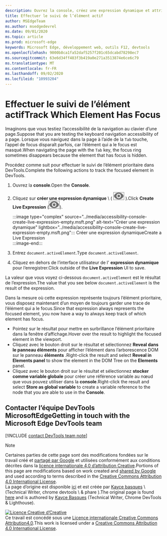 ```yaml
---
description: Ouvrez la console, créez une expression dynamique et attribuez à l’expression la valeur document. activeElement.
title: Effectuer le suivi de l’élément actif
author: MSEdgeTeam
ms.author: msedgedevrel
ms.date: 09/01/2020
ms.topic: article
ms.prod: microsoft-edge
keywords: Microsoft Edge, développement web, outils F12, devtools
ms.openlocfilehash: 9000b8ca1fa52daf5257f201c65dcabd78298ec7
ms.sourcegitcommit: 63e6d34ff483f3b419a0e271a3513874e6ce6c79
ms.translationtype: MT
ms.contentlocale: fr-FR
ms.lasthandoff: 09/02/2020
ms.locfileid: "10993204"
---
```

<!-- Copyright Kayce Basques 

   Licensed under the Apache License, Version 2.0 (the "License");
   you may not use this file except in compliance with the License.
   You may obtain a copy of the License at

       https://www.apache.org/licenses/LICENSE-2.0

   Unless required by applicable law or agreed to in writing, software
   distributed under the License is distributed on an "AS IS" BASIS,
   WITHOUT WARRANTIES OR CONDITIONS OF ANY KIND, either express or implied.
   See the License for the specific language governing permissions and
   limitations under the License.  -->  

# <span data-ttu-id="8149f-104">Effectuer le suivi de l’élément actif</span><span class="sxs-lookup"><span data-stu-id="8149f-104">Track Which Element Has Focus</span></span>  

<span data-ttu-id="8149f-105">Imaginons que vous testiez l’accessibilité de la navigation au clavier d’une page.</span><span class="sxs-lookup"><span data-stu-id="8149f-105">Suppose that you are testing the keyboard navigation accessibility of a page.</span></span>  <span data-ttu-id="8149f-106">Lorsque vous naviguez dans la page à l’aide de la `Tab` touche, l’appel de focus disparaît parfois, car l’élément qui a le focus est masqué.</span><span class="sxs-lookup"><span data-stu-id="8149f-106">When navigating the page with the `Tab` key, the focus ring sometimes disappears because the element that has focus is hidden.</span></span>  

<span data-ttu-id="8149f-107">Procédez comme suit pour effectuer le suivi de l’élément prioritaire dans DevTools.</span><span class="sxs-lookup"><span data-stu-id="8149f-107">Complete the following actions to track the focused element in DevTools.</span></span>  

1.  <span data-ttu-id="8149f-108">Ouvrez la **console**.</span><span class="sxs-lookup"><span data-stu-id="8149f-108">Open the **Console**.</span></span>  
1.  <span data-ttu-id="8149f-109">Cliquez sur **créer une expression dynamique** \ ( ![ créer une expression dynamique ][ImageCreateIcon] \).</span><span class="sxs-lookup"><span data-stu-id="8149f-109">Click **Create Live Expression** \(![Create Live Expression][ImageCreateIcon]\).</span></span>  
    
    :::image type="complex" source="../media/accessibility-console-create-live-expression-empty.msft.png" alt-text="Créer une expression dynamique" lightbox="../media/accessibility-console-create-live-expression-empty.msft.png":::
       <span data-ttu-id="8149f-111">Créer une expression dynamique</span><span class="sxs-lookup"><span data-stu-id="8149f-111">Create a Live Expression</span></span>  
    :::image-end:::  
    
1.  <span data-ttu-id="8149f-112">Entrez `document.activeElement`.</span><span class="sxs-lookup"><span data-stu-id="8149f-112">Type `document.activeElement`.</span></span>  
1.  <span data-ttu-id="8149f-113">Cliquez en dehors de l’interface utilisateur de l' **expression dynamique** pour l’enregistrer.</span><span class="sxs-lookup"><span data-stu-id="8149f-113">Click outside of the **Live Expression** UI to save.</span></span>  
    
<span data-ttu-id="8149f-114">La valeur que vous voyez ci-dessous `document.activeElement` est le résultat de l’expression.</span><span class="sxs-lookup"><span data-stu-id="8149f-114">The value that you see below `document.activeElement` is the result of the expression.</span></span>  

<span data-ttu-id="8149f-115">Dans la mesure où cette expression représente toujours l’élément prioritaire, vous disposez maintenant d’un moyen de toujours garder une trace de l’élément qui a le focus.</span><span class="sxs-lookup"><span data-stu-id="8149f-115">Since that expression always represents the focused element, you now have a way to always keep track of which element has focus.</span></span>  

*   <span data-ttu-id="8149f-116">Pointez sur le résultat pour mettre en surbrillance l’élément prioritaire dans la fenêtre d’affichage.</span><span class="sxs-lookup"><span data-stu-id="8149f-116">Hover over the result to highlight the focused element in the viewport.</span></span>  
*   <span data-ttu-id="8149f-117">Cliquez avec le bouton droit sur le résultat et sélectionnez **Reveal dans le panneau éléments** pour afficher l’élément dans l’arborescence DOM sur le panneau **éléments** .</span><span class="sxs-lookup"><span data-stu-id="8149f-117">Right-click the result and select **Reveal in Elements panel** to show the element in the DOM Tree on the **Elements** panel.</span></span>  
*   <span data-ttu-id="8149f-118">Cliquez avec le bouton droit sur le résultat et sélectionnez **stocker comme variable globale** pour créer une référence variable au nœud que vous pouvez utiliser dans la **console**.</span><span class="sxs-lookup"><span data-stu-id="8149f-118">Right-click the result and select **Store as global variable** to create a variable reference to the node that you are able to use in the **Console**.</span></span>  

## <span data-ttu-id="8149f-119">Contacter l’équipe DevTools MicrosoftEdge</span><span class="sxs-lookup"><span data-stu-id="8149f-119">Getting in touch with the Microsoft Edge DevTools team</span></span>  

[!INCLUDE [contact DevTools team note](../includes/contact-devtools-team-note.md)]  

<!-- image links -->  

[ImageCreateIcon]: ../media/create-live-expression-icon.msft.png  

<!-- links -->  

> [!NOTE]
> <span data-ttu-id="8149f-120">Certaines parties de cette page sont des modifications fondées sur le travail créé et [partagé par Google][GoogleSitePolicies] et utilisées conformément aux conditions décrites dans la [licence internationale 4,0 d’attribution Creative][CCA4IL].</span><span class="sxs-lookup"><span data-stu-id="8149f-120">Portions of this page are modifications based on work created and [shared by Google][GoogleSitePolicies] and used according to terms described in the [Creative Commons Attribution 4.0 International License][CCA4IL].</span></span>  
> <span data-ttu-id="8149f-121">La page d’origine est disponible [ici](https://developers.google.com/web/tools/chrome-devtools/accessibility/focus) et est créée par [Kayce basques][KayceBasques] \ (Technical Writer, chrome devtools \ & phare \).</span><span class="sxs-lookup"><span data-stu-id="8149f-121">The original page is found [here](https://developers.google.com/web/tools/chrome-devtools/accessibility/focus) and is authored by [Kayce Basques][KayceBasques] \(Technical Writer, Chrome DevTools \& Lighthouse\).</span></span>  

[![Licence Creative d’Creative][CCby4Image]][CCA4IL]  
<span data-ttu-id="8149f-123">Ce travail est concédé sous une [Licence internationale Creative Commons Attribution4.0][CCA4IL].</span><span class="sxs-lookup"><span data-stu-id="8149f-123">This work is licensed under a [Creative Commons Attribution 4.0 International License][CCA4IL].</span></span>  

[CCA4IL]: https://creativecommons.org/licenses/by/4.0  
[CCby4Image]: https://i.creativecommons.org/l/by/4.0/88x31.png  
[GoogleSitePolicies]: https://developers.google.com/terms/site-policies  
[KayceBasques]: https://developers.google.com/web/resources/contributors/kaycebasques  
